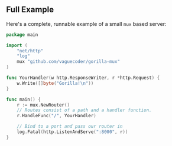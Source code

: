 ## Full Example

Here's a complete, runnable example of a small `mux` based server:

```go
package main

import (
    "net/http"
    "log"
    mux "github.com/vaguecoder/gorilla-mux"
)

func YourHandler(w http.ResponseWriter, r *http.Request) {
    w.Write([]byte("Gorilla!\n"))
}

func main() {
    r := mux.NewRouter()
    // Routes consist of a path and a handler function.
    r.HandleFunc("/", YourHandler)

    // Bind to a port and pass our router in
    log.Fatal(http.ListenAndServe(":8000", r))
}
```